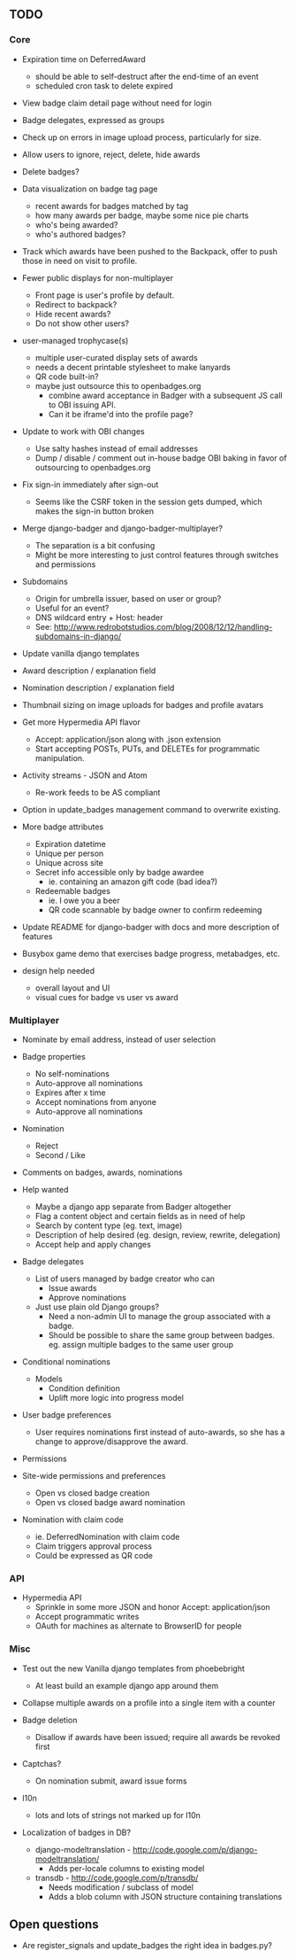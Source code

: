 ## TODO

### Core

* Expiration time on DeferredAward
    * should be able to self-destruct after the end-time of an event
    * scheduled cron task to delete expired

* View badge claim detail page without need for login

* Badge delegates, expressed as groups

* Check up on errors in image upload process, particularly for size.

* Allow users to ignore, reject, delete, hide awards

* Delete badges?

* Data visualization on badge tag page
    * recent awards for badges matched by tag
    * how many awards per badge, maybe some nice pie charts
    * who's being awarded?
    * who's authored badges?

* Track which awards have been pushed to the Backpack, offer to push those in
  need on visit to profile.

* Fewer public displays for non-multiplayer
    * Front page is user's profile by default.
    * Redirect to backpack?
    * Hide recent awards?
    * Do not show other users?

* user-managed trophycase(s)
    * multiple user-curated display sets of awards
    * needs a decent printable stylesheet to make lanyards
    * QR code built-in?
    * maybe just outsource this to openbadges.org
        * combine award acceptance in Badger with a subsequent JS call to OBI
          issuing API.
        * Can it be iframe'd into the profile page?

* Update to work with OBI changes
    * Use salty hashes instead of email addresses
    * Dump / disable / comment out in-house badge OBI baking in favor of
      outsourcing to openbadges.org

* Fix sign-in immediately after sign-out
    * Seems like the CSRF token in the session gets dumped, which makes the
      sign-in button broken

* Merge django-badger and django-badger-multiplayer?
    * The separation is a bit confusing
    * Might be more interesting to just control features through switches and
      permissions

* Subdomains
    * Origin for umbrella issuer, based on user or group?
    * Useful for an event?
    * DNS wildcard entry + Host: header
    * See: http://www.redrobotstudios.com/blog/2008/12/12/handling-subdomains-in-django/

* Update vanilla django templates

* Award description / explanation field

* Nomination description / explanation field

* Thumbnail sizing on image uploads for badges and profile avatars

* Get more Hypermedia API flavor
    * Accept: application/json along with .json extension
    * Start accepting POSTs, PUTs, and DELETEs for programmatic manipulation.

* Activity streams - JSON and Atom
    * Re-work feeds to be AS compliant

* Option in update_badges management command to overwrite existing.

* More badge attributes
    * Expiration datetime
    * Unique per person
    * Unique across site
    * Secret info accessible only by badge awardee
        * ie. containing an amazon gift code (bad idea?)
    * Redeemable badges
        * ie. I owe you a beer
        * QR code scannable by badge owner to confirm redeeming

* Update README for django-badger with docs and more description of features

* Busybox game demo that exercises badge progress, metabadges, etc.

* design help needed
    * overall layout and UI
    * visual cues for badge vs user vs award

### Multiplayer

* Nominate by email address, instead of user selection

* Badge properties
    * No self-nominations
    * Auto-approve all nominations
    * Expires after x time
    * Accept nominations from anyone
    * Auto-approve all nominations

* Nomination
    * Reject
    * Second / Like

* Comments on badges, awards, nominations

* Help wanted
    * Maybe a django app separate from Badger altogether
    * Flag a content object and certain fields as in need of help
    * Search by content type (eg. text, image)
    * Description of help desired (eg. design, review, rewrite, delegation)
    * Accept help and apply changes

* Badge delegates
    * List of users managed by badge creator who can
        * Issue awards
        * Approve nominations
    * Just use plain old Django groups?
        * Need a non-admin UI to manage the group associated with a badge.
        * Should be possible to share the same group between badges. eg. assign
          multiple badges to the same user group

* Conditional nominations
    * Models
        * Condition definition
        * Uplift more logic into progress model

* User badge preferences
    * User requires nominations first instead of auto-awards, so she has a
      change to approve/disapprove the award.

* Permissions

* Site-wide permissions and preferences
    * Open vs closed badge creation
    * Open vs closed badge award nomination

* Nomination with claim code
    * ie. DeferredNomination with claim code
    * Claim triggers approval process
    * Could be expressed as QR code

### API

* Hypermedia API
    * Sprinkle in some more JSON and honor Accept: application/json
    * Accept programmatic writes
    * OAuth for machines as alternate to BrowserID for people

### Misc

* Test out the new Vanilla django templates from phoebebright
    * At least build an example django app around them

* Collapse multiple awards on a profile into a single item with a counter
* Badge deletion
    * Disallow if awards have been issued; require all awards be revoked first
* Captchas?
    * On nomination submit, award issue forms
* l10n
    * lots and lots of strings not marked up for l10n
* Localization of badges in DB?
    * django-modeltranslation - http://code.google.com/p/django-modeltranslation/
        * Adds per-locale columns to existing model
    * transdb - http://code.google.com/p/transdb/
        * Needs modification / subclass of model
        * Adds a blob column with JSON structure containing translations

## Open questions

* Are register_signals and update_badges the right idea in badges.py?

